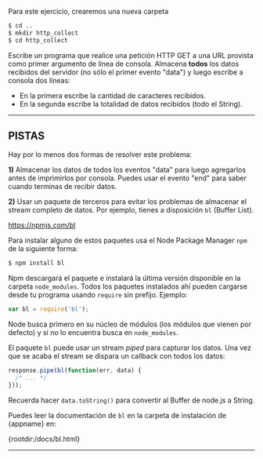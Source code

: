 Para este ejercicio, crearemos una nueva carpeta

```sh
$ cd ..
$ mkdir http_collect
$ cd http_collect
```

Escribe un programa que realice una petición HTTP GET a una URL provista como primer argumento de línea de consola.
Almacena **todos** los datos recibidos del servidor (no sólo el primer evento "data") y luego escribe a consola dos líneas:
- En la primera escribe la cantidad de caracteres recibidos.
- En la segunda escribe la totalidad de datos recibidos (todo el String).

----------------------------------------------------------------------
## PISTAS

Hay por lo menos dos formas de resolver este problema:

**1)** Almacenar los datos de todos los eventos "data" para luego agregarlos antes de imprimirlos por consola. Puedes usar el evento "end" para saber cuando terminas de recibir datos.

**2)** Usar un paquete de terceros para evitar los problemas de almacenar el stream completo de datos. Por ejemplo, tienes a disposición `bl` (Buffer List).

  <https://npmjs.com/bl>

Para instalar alguno de estos paquetes usa el Node Package Manager `npm` de la siguiente forma:

```sh
$ npm install bl
```

Npm descargará el paquete e instalará la última versión disponible en la carpeta `node_modules`. Todos los paquetes instalados ahí pueden cargarse desde tu programa usando `require` sin prefijo. Ejemplo:

```js
var bl = require('bl');
```

Node busca primero en su núcleo de módulos (los módulos que vienen por defecto) y si no lo encuentra busca en `node_modules`.

El paquete `bl` puede usar un stream *piped* para capturar los datos. Una vez que se acaba el stream se dispara un callback con todos los datos:

```js
response.pipe(bl(function(err, data) {
  /* ... */
}));
```

Recuerda hacer `data.toString()` para convertir al Buffer de node.js a String.

Puedes leer la documentación de `bl` en la carpeta de instalación de {appname} en:

  {rootdir:/docs/bl.html}

----------------------------------------------------------------------
